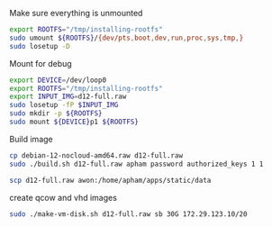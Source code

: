 
Make sure everything is unmounted

```bash
export ROOTFS="/tmp/installing-rootfs"
sudo umount ${ROOTFS}/{dev/pts,boot,dev,run,proc,sys,tmp,}
sudo losetup -D 
```

Mount for debug
```bash
export DEVICE=/dev/loop0
export ROOTFS="/tmp/installing-rootfs"
export INPUT_IMG=d12-full.raw
sudo losetup -fP $INPUT_IMG
sudo mkdir -p ${ROOTFS}
sudo mount ${DEVICE}p1 ${ROOTFS}
```

Build image

```bash
cp debian-12-nocloud-amd64.raw d12-full.raw
sudo ./build.sh d12-full.raw apham password authorized_keys 1 1

scp d12-full.raw awon:/home/apham/apps/static/data
```

create qcow and vhd images

```bash
sudo ./make-vm-disk.sh d12-full.raw sb 30G 172.29.123.10/20
```
